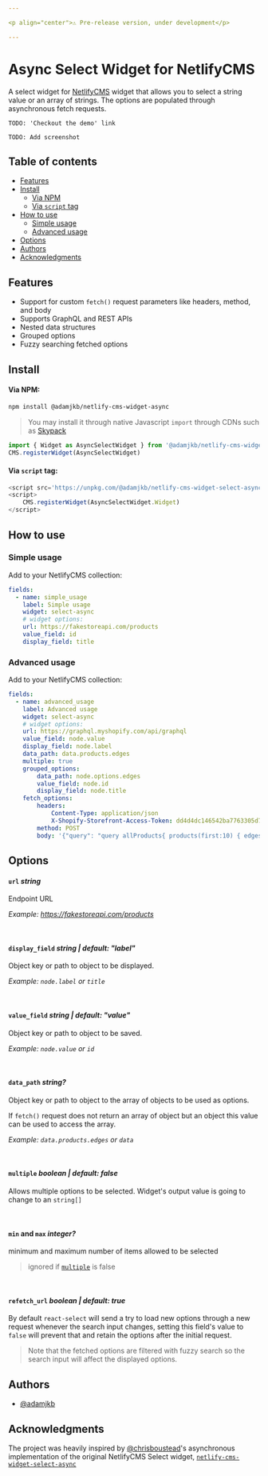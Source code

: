 ```yaml
---

<p align="center">⚠️ Pre-release version, under development</p>

---
```


# Async Select Widget for NetlifyCMS

A select widget for [NetlifyCMS](https://www.netlifycms.org/) widget that allows you to select a string value or an array of strings. The options are populated through asynchronous fetch requests.

`TODO: 'Checkout the demo' link`

`TODO: Add screenshot`

## Table of contents
 * [Features](#features)
 * [Install](#install)
     - [Via NPM](#via-npm)
     - [Via `script` tag](#via-script-tag)
 * [How to use](#how-to-use)
     - [Simple usage](#simple-usage)
     - [Advanced usage](#advanced-usage)
 * [Options](#options)
 * [Authors](#authors)
 * [Acknowledgments](#acknowledgments)


## Features
- Support for custom `fetch()` request parameters like headers, method, and body
- Supports GraphQL and REST APIs
- Nested data structures
- Grouped options
- Fuzzy searching fetched options

## Install
#### Via NPM:
```bash
npm install @adamjkb/netlify-cms-widget-async
```
> You may install it through native Javascript `import` through CDNs such as [Skypack](https://www.skypack.dev/)
```js
import { Widget as AsyncSelectWidget } from '@adamjkb/netlify-cms-widget-async'
CMS.registerWidget(AsyncSelectWidget)
```


#### Via `script` tag:
```js
<script src='https://unpkg.com/@adamjkb/netlify-cms-widget-select-async/dist/index.umd.js'></script>
<script>
    CMS.registerWidget(AsyncSelectWidget.Widget)
</script>
```

## How to use


### Simple usage
Add to your NetlifyCMS collection:
```yml
fields:
  - name: simple_usage
    label: Simple usage
    widget: select-async
    # widget options:
    url: https://fakestoreapi.com/products
    value_field: id
    display_field: title

```
### Advanced usage
Add to your NetlifyCMS collection:
```yml
fields:
  - name: advanced_usage
    label: Advanced usage
    widget: select-async
    # widget options:
    url: https://graphql.myshopify.com/api/graphql
    value_field: node.value
    display_field: node.label
    data_path: data.products.edges
    multiple: true
    grouped_options:
        data_path: node.options.edges
        value_field: node.id
        display_field: node.title
    fetch_options:
        headers:
            Content-Type: application/json
            X-Shopify-Storefront-Access-Token: dd4d4dc146542ba7763305d71d1b3d38
        method: POST
        body: '{"query": "query allProducts{ products(first:10) { edges { node { label: title value: id options: variants(first:3) { edges { node { id title } } } } } } }"}'

```
## Options
#### `url` _string_

Endpoint URL

_Example: https://fakestoreapi.com/products_

<br/>

#### `display_field` _string | default: "label"_

Object key or path to object to be displayed.

_Example: `node.label` or `title`_

<br/>

#### `value_field` _string | default: "value"_

Object key or path to object to be saved.

_Example: `node.value` or `id`_

<br/>

#### `data_path` _string?_

Object key or path to object to the array of objects to be used as options.

If `fetch()` request does not return an array of object but an object this value can be used to access the array.

_Example: `data.products.edges` or `data`_

<br/>

#### `multiple` _boolean | default: false_

Allows multiple options to be selected. Widget's output value is going to change to an `string[]`

<br/>

#### `min` and `max` _integer?_

minimum and maximum number of items allowed to be selected
> ignored if [`multiple`](#multiple) is false

<br/>

#### `refetch_url` _boolean | default: true_

By default `react-select` will send a try to load new options through a new request whenever the search input changes, setting this field's value to `false` will prevent that and retain the options after the initial request.

> Note that the fetched options are filtered with fuzzy search so the search input will affect the displayed options.

## Authors

- [@adamjkb](https://github.com/adamjkb)

## Acknowledgments
The project was heavily inspired by [@chrisboustead](https://github.com/chrisboustead)'s asynchronous implementation of the original NetlifyCMS Select widget, [`netlify-cms-widget-select-async`](https://github.com/chrisboustead/netlify-cms-widget-async-select)
